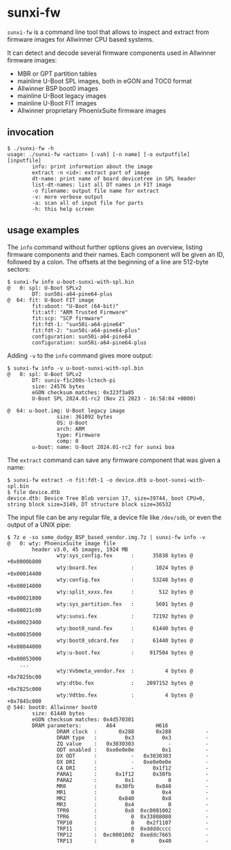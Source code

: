 # sunxi-fw

`sunxi-fw` is a command line tool that allows to inspect and extract from
firmware images for Allwinner CPU based systems.

It can detect and decode several firmware components used in Allwinner firmware
images:

- MBR or GPT partition tables
- mainline U-Boot SPL images, both in eGON and TOC0 format
- Allwinner BSP boot0 images
- mainline U-Boot legacy images
- mainline U-Boot FIT images
- Allwinner proprietary PhoenixSuite firmware images

## invocation

```
$ ./sunxi-fw -h
usage: ./sunxi-fw <action> [-vah] [-n name] [-o outputfile] [inputfile]
        info: print information about the image
        extract -n <id>: extract part of image
        dt-name: print name of board devicetree in SPL header
        list-dt-names: list all DT names in FIT image
        -o filename: output file name for extract
        -v: more verbose output
        -a: scan all of input file for parts
        -h: this help screen
```

## usage examples

The `info` command without further options gives an overview, listing firmware
components and their names. Each component will be given an ID, followed by a
colon. The offsets at the beginning of a line are 512-byte sectors:

```
$ sunxi-fw info u-boot-sunxi-with-spl.bin
@   0: spl: U-Boot SPLv2
        DT: sun50i-a64-pine64-plus
@  64: fit: U-Boot FIT image
        fit:uboot: "U-Boot (64-bit)"
        fit:atf: "ARM Trusted Firmware"
        fit:scp: "SCP firmware"
        fit:fdt-1: "sun50i-a64-pine64"
        fit:fdt-2: "sun50i-a64-pine64-plus"
        configuration: sun50i-a64-pine64
        configuration: sun50i-a64-pine64-plus
```

Adding `-v` to the `info` command gives more output:

```
$ sunxi-fw info -v u-boot-sunxi-with-spl.bin
@   0: spl: U-Boot SPLv2
        DT: suniv-f1c200s-lctech-pi
        size: 24576 bytes
        eGON checksum matches: 0x323f3a85
        U-Boot SPL 2024.01-rc2 (Nov 21 2023 - 16:58:04 +0000)

@  64: u-boot.img: U-Boot legacy image
                size: 361092 bytes
                OS: U-Boot
                arch: ARM
                type: Firmware
                comp: 0
        u-boot: name: U-Boot 2024.01-rc2 for sunxi boa
```

The `extract` command can save any firmware component that was given a name:

    $ sunxi-fw extract -n fit:fdt-1 -o device.dtb u-boot-sunxi-with-spl.bin
    $ file device.dtb
    device.dtb: Device Tree Blob version 17, size=39744, boot CPU=0, string block size=3149, DT structure block size=36532

The input file can be any regular file, a device file like `/dev/sdb`, or even
the output of a UNIX pipe:

```
$ 7z e -so some_dodgy_BSP_based_vendor.img.7z | sunxi-fw info -v
@   0: wty: PhoenixSuite image file
        header v3.0, 45 images, 1924 MB
                wty:sys_config.fex      :      35838 bytes @ +0x0000b800
                wty:board.fex           :       1024 bytes @ +0x00014400
                wty:config.fex          :      53248 bytes @ +0x00014800
                wty:split_xxxx.fex      :        512 bytes @ +0x00021800
                wty:sys_partition.fex   :       5601 bytes @ +0x00021c00
                wty:sunxi.fex           :      72192 bytes @ +0x00023400
                wty:boot0_nand.fex      :      61440 bytes @ +0x00035000
                wty:boot0_sdcard.fex    :      61440 bytes @ +0x00044000
                wty:u-boot.fex          :     917504 bytes @ +0x00053000
	...
                wty:Vvbmeta_vendor.fex  :          4 bytes @ +0x7825bc00
                wty:dtbo.fex            :    2097152 bytes @ +0x7825c000
                wty:Vdtbo.fex           :          4 bytes @ +0x7845c000
@ 544: boot0: Allwinner boot0
        size: 61440 bytes
        eGON checksum matches: 0x4d570301
        DRAM parameters:        A64             H616
                DRAM clock  :       0x288       0x288           -
                DRAM type   :         0x3         0x3           -
                ZQ value    :   0x3030303           -           -
                ODT enabled :   0xe0e0e0e         0x1           -
                DX ODT      :           -   0x3030303           -
                DX DRI      :           -   0xe0e0e0e           -
                CA DRI      :           -      0x1f12           -
                PARA1       :      0x1f12      0x30fb           -
                PARA2       :         0x1           0           -
                MR0         :      0x30fb       0x840           -
                MR1         :           0         0x4           -
                MR2         :       0x840         0x8           -
                MR3         :         0x4           0           -
                TPR0        :         0x8  0xc0001002           -
                TPR6        :           0  0x33808080           -
                TRP10       :           0    0x2f1107           -
                TRP11       :           0  0xddddcccc           -
                TRP12       :  0xc0001002  0xeddc7665           -
                TRP13       :           0        0x40           -
```
